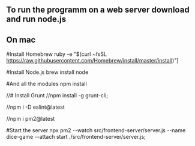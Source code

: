 ## To run the programm on a web server download and run node.js

## On mac

#Install Homebrew
ruby -e "$(curl ~fsSL https://raw.githubusercontent.com/Homebrew/install/master/install)"] 

#Install Node.js
brew install node 

#And all the modules
npm install

//# Install Grunt
//npm install -g grunt-cli; 

//npm i -D eslint@latest 

//npm i pm2@latest 

#Start the server
npx pm2 --watch src/frontend-server/server.js --name dice-game --attach start ./src/frontend-server/server.js;
